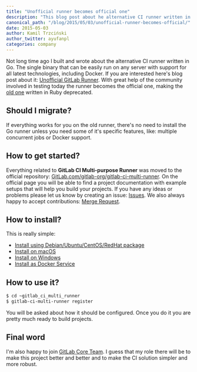 ```yaml
---
title: "Unofficial runner becomes official one"
description: "This blog post about he alternative CI runner written in Go that can be easily run on any server with support for all latest technologies, including Docker."
canonical_path: "/blog/2015/05/03/unofficial-runner-becomes-official/"
date: 2015-05-03
author: Kamil Trzciński
author_twitter: ayufanpl
categories: company
---
```


Not long time ago I built and wrote about the alternative CI runner written in Go. The single binary that can be easily run on any server with support for all latest technologies, including Docker. If you are interested here's blog post about it: [Unofficial GitLab Runner](/blog/2015/04/17/unofficial-gitlab-ci-runner/). With great help of the community involved in testing today the runner becomes the official one, making the [old one](https://gitlab.com/gitlab-org/gitlab-ci-runner) written in Ruby deprecated.

<!-- more -->

## Should I migrate?

If everything works for you on the old runner, there's no need to install the Go runner unless you need some of it's specific features, like: multiple concurrent jobs or Docker support.

## How to get started?

Everything related to **GitLab CI Multi-purpose Runner** was moved to the official repository: [GitLab.com/gitlab-org/gitlab-ci-multi-runner](https://gitlab.com/gitlab-org/gitlab-runner/). On the official page you will be able to find a project documentation with example setups that will help you build your projects. If you have any ideas or problems please let us know by creating an issue: [Issues](https://gitlab.com/gitlab-org/gitlab-ci-multi-runner/issues). We also always happy to accept contributions: [Merge Request](https://gitlab.com/gitlab-org/gitlab-ci-multi-runner/merge_requests).

## How to install?

This is really simple:

* [Install using Debian/Ubuntu/CentOS/RedHat package](https://gitlab.com/gitlab-org/gitlab-runner/blob/master/docs/install/linux-repository.md)
* [Install on macOS](https://gitlab.com/gitlab-org/gitlab-runner/blob/master/docs/install/osx.md)
* [Install on Windows](https://gitlab.com/gitlab-org/gitlab-runner/blob/master/docs/install/windows.md)
* [Install as Docker Service](https://gitlab.com/gitlab-org/gitlab-runner/blob/master/docs/install/docker.md)

## How to use it?

```bash
$ cd ~gitlab_ci_multi_runner
$ gitlab-ci-multi-runner register
```

You will be asked about how it should be configured. Once you do it you are pretty much ready to build projects.

## Final word

I'm also happy to join [GitLab Core Team](/community/core-team/). I guess that my role there will be to make this project better and better and to make the CI solution simpler and more robust.
